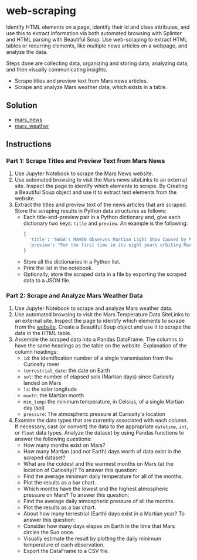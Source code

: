 # web-scraping

Identify HTML elements on a page, identify their id and class attributes, and use this to extract information via both automated browsing with Splinter and HTML parsing with Beautiful Soup. Use web-scraping to extract HTML tables or recurring elements, like multiple news articles on a webpage, and analyze the data.

Steps done are collecting data, organizing and storing data, analyzing data, and then visually communicating insights.
- Scrape titles and preview text from Mars news articles.
- Scrape and analyze Mars weather data, which exists in a table.

## Solution
- [mars_news](https://github.com/Saurabh-Lakhanpal/web-scraping/blob/main/mars_news.ipynb)
- [mars_weather](https://github.com/Saurabh-Lakhanpal/web-scraping/blob/main/mars_weather.ipynb)

## Instructions

### Part 1: Scrape Titles and Preview Text from Mars News

1. Use Jupyter Notebook to scrape the Mars News website.
2. Use automated browsing to visit the Mars news siteLinks to an external site. Inspect the page to identify which elements to scrape. By Creating a Beautiful Soup object and use it to extract text elements from the website.
3. Extract the titles and preview text of the news articles that are scraped. Store the scraping results in Python data structures as follows:
   - Each title-and-preview pair in a Python dictionary and, give each dictionary two keys: `title` and `preview`. An example is the following:
     ```python
     {
       'title': "NASA's MAVEN Observes Martian Light Show Caused by Major Solar Storm",
       'preview': "For the first time in its eight years orbiting Mars, NASA’s MAVEN mission witnessed two different types of ultraviolet aurorae simultaneously, the result of solar storms that began on Aug. 27."
     }
     ```
   - Store all the dictionaries in a Python list.
   - Print the list in the notebook.
   - Optionally, store the scraped data in a file by exporting the scraped data to a JSON file.

### Part 2: Scrape and Analyze Mars Weather Data

1. Use Jupyter Notebook to scrape and analyze Mars weather data.
2. Use automated browsing to visit the Mars Temperature Data SiteLinks to an external site. Inspect the page to identify which elements to scrape from the [website](https://static.bc-edx.com/data/web/mars_facts/temperature.html). Create a Beautiful Soup object and use it to scrape the data in the HTML table.
3. Assemble the scraped data into a Pandas DataFrame. The columns to have the same headings as the table on the website. Explanation of the column headings:
   - `id`: the identification number of a single transmission from the Curiosity rover
   - `terrestrial_date`: the date on Earth
   - `sol`: the number of elapsed sols (Martian days) since Curiosity landed on Mars
   - `ls`: the solar longitude
   - `month`: the Martian month
   - `min_temp`: the minimum temperature, in Celsius, of a single Martian day (sol)
   - `pressure`: The atmospheric pressure at Curiosity's location
4. Examine the data types that are currently associated with each column. If necessary, cast (or convert) the data to the appropriate `datetime`, `int`, or `float` data types.
Analyze the dataset by using Pandas functions to answer the following questions:
    - How many months exist on Mars?
    - How many Martian (and not Earth) days worth of data exist in the scraped dataset?
    - What are the coldest and the warmest months on Mars (at the location of Curiosity)? To answer this question:
    - Find the average minimum daily temperature for all of the months.
    - Plot the results as a bar chart.
    - Which months have the lowest and the highest atmospheric pressure on Mars? To answer this question:
    - Find the average daily atmospheric pressure of all the months.
    - Plot the results as a bar chart.
    - About how many terrestrial (Earth) days exist in a Martian year? To answer this question:
    - Consider how many days elapse on Earth in the time that Mars circles the Sun once.
    - Visually estimate the result by plotting the daily minimum temperature of each observation.
    - Export the DataFrame to a CSV file.
